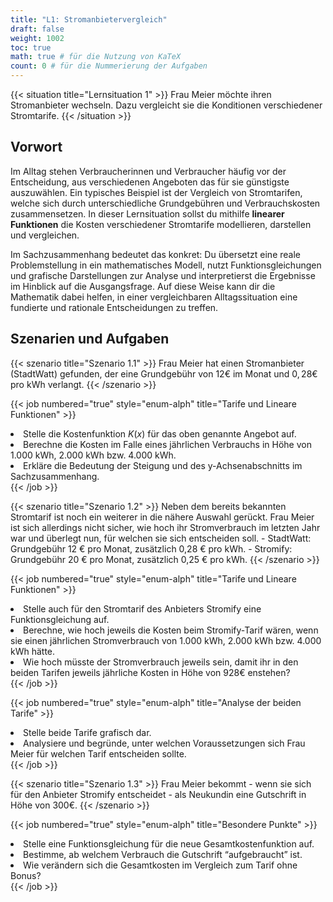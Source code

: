 ```yaml
---
title: "L1: Stromanbietervergleich"
draft: false
weight: 1002
toc: true
math: true # für die Nutzung von KaTeX
count: 0 # für die Nummerierung der Aufgaben
---
```


{{< situation title="Lernsituation 1" >}}
    Frau Meier möchte ihren Stromanbieter wechseln. Dazu vergleicht sie die Konditionen verschiedener Stromtarife.
{{< /situation >}}

## Vorwort

Im Alltag stehen Verbraucherinnen und Verbraucher häufig vor der Entscheidung, aus verschiedenen Angeboten das für sie günstigste auszuwählen. Ein typisches Beispiel ist der Vergleich von Stromtarifen, welche sich durch unterschiedliche Grundgebühren und Verbrauchskosten zusammensetzen. In dieser Lernsituation sollst du mithilfe **linearer Funktionen** die Kosten verschiedener Stromtarife modellieren, darstellen und vergleichen.

Im Sachzusammenhang bedeutet das konkret: Du übersetzt eine reale Problemstellung in ein mathematisches Modell, nutzt Funktionsgleichungen und grafische Darstellungen zur Analyse und interpretierst die Ergebnisse im Hinblick auf die Ausgangsfrage. Auf diese Weise kann dir die Mathematik dabei helfen, in einer vergleichbaren Alltagssituation eine fundierte und rationale Entscheidungen zu treffen.

## Szenarien und Aufgaben

{{< szenario title="Szenario 1.1" >}}
    Frau Meier hat einen Stromanbieter (StadtWatt) gefunden, der eine Grundgebühr von $12€$ im Monat und $0,28€$ pro kWh verlangt.
{{< /szenario >}}

{{< job numbered="true" style="enum-alph" title="Tarife und Lineare Funktionen" >}}
    <li>Stelle die Kostenfunktion $K(x)$ für das oben genannte Angebot auf.</li>
    <li>Berechne die Kosten im Falle eines jährlichen Verbrauchs in Höhe von 1.000 kWh, 2.000 kWh bzw. 4.000 kWh.</li>
    <li>Erkläre die Bedeutung der Steigung und des y-Achsenabschnitts im Sachzusammenhang.</li>
{{< /job >}}

{{< szenario title="Szenario 1.2" >}}
    Neben dem bereits bekannten Stromtarif ist noch ein weiterer in die nähere Auswahl gerückt. Frau Meier ist sich allerdings nicht sicher, wie hoch ihr Stromverbrauch im letzten Jahr war und überlegt nun, für welchen sie sich entscheiden soll.
    - StadtWatt: Grundgebühr 12 € pro Monat, zusätzlich 0,28 € pro kWh.
    - Stromify: Grundgebühr 20 € pro Monat, zusätzlich 0,25 € pro kWh.
{{< /szenario >}}

{{< job numbered="true" style="enum-alph" title="Tarife und Lineare Funktionen" >}}
    <li>Stelle auch für den Stromtarif des Anbieters Stromify eine Funktionsgleichung auf.</li>
    <li>Berechne, wie hoch jeweils die Kosten beim Stromify-Tarif wären, wenn sie einen jährlichen Stromverbrauch von 1.000 kWh, 2.000 kWh bzw. 4.000 kWh hätte.</li>
    <li>Wie hoch müsste der Stromverbrauch jeweils sein, damit ihr in den beiden Tarifen jeweils jährliche Kosten in Höhe von 928€ enstehen?</li>
{{< /job >}}

{{< job numbered="true" style="enum-alph" title="Analyse der beiden Tarife" >}}
    <li>Stelle beide Tarife grafisch dar.</li>
    <li>Analysiere und begründe, unter welchen Voraussetzungen sich Frau Meier für welchen Tarif entscheiden sollte.</li>
{{< /job >}}

{{< szenario title="Szenario 1.3" >}}
    Frau Meier bekommt - wenn sie sich für den Anbieter Stromify entscheidet - als Neukundin eine Gutschrift in Höhe von 300€.
{{< /szenario >}}

{{< job numbered="true" style="enum-alph" title="Besondere Punkte" >}}
    <li>Stelle eine Funktionsgleichung für die neue Gesamtkostenfunktion auf.</li>
    <li>Bestimme, ab welchem Verbrauch die Gutschrift “aufgebraucht” ist.</li>
    <li>Wie verändern sich die Gesamtkosten im Vergleich zum Tarif ohne Bonus?</li>
{{< /job >}}